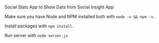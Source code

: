 Social Stats App to Show Data from Social Insight App

Make sure you have Node and NPM installed both with `node -v && npm -v`.  

Install packages with `npm install`.  

Run server with `node server.js`